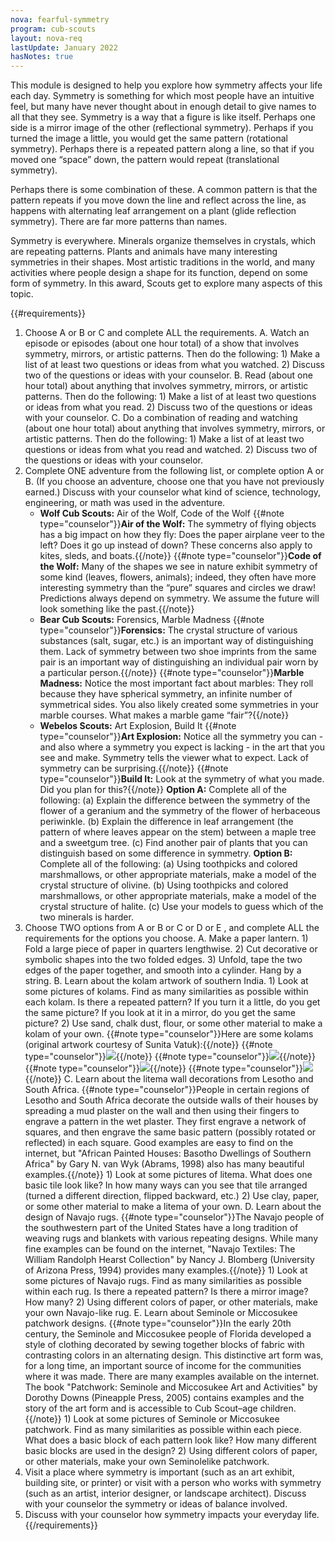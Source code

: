 ```yaml
---
nova: fearful-symmetry
program: cub-scouts
layout: nova-req
lastUpdate: January 2022
hasNotes: true
---
```


This module is designed to help you explore how symmetry affects your life each day. Symmetry is something for which most people have an intuitive feel, but many have never thought about in enough detail to give names to all that they see. Symmetry is a way that a figure is like itself. Perhaps one side is a mirror image of the other (reflectional symmetry). Perhaps if you turned the image a little, you would get the same pattern (rotational symmetry). Perhaps there is a repeated pattern along a line, so that if you moved one “space” down, the pattern would repeat (translational symmetry).

Perhaps there is some combination of these. A common pattern is that the pattern repeats if you move down the line and reflect across the line, as happens with alternating leaf arrangement on a plant (glide reflection symmetry). There are far more patterns than names.

Symmetry is everywhere. Minerals organize themselves in crystals, which are repeating patterns. Plants and animals have many interesting symmetries in their shapes. Most artistic traditions in the world, and many activities where people design a shape for its function, depend on some form of symmetry. In this award, Scouts get to explore many aspects of this topic.

{{#requirements}}
1. Choose A or B or C and complete ALL the requirements.
    A. Watch an episode or episodes (about one hour total) of a show that involves symmetry, mirrors, or artistic patterns. Then do the following:
        1) Make a list of at least two questions or ideas from what you watched.
        2) Discuss two of the questions or ideas with your counselor.
    B. Read (about one hour total) about anything that involves symmetry, mirrors, or artistic patterns. Then do the following:
        1) Make a list of at least two questions or ideas from what you read.
        2) Discuss two of the questions or ideas with your counselor.
    C. Do a combination of reading and watching (about one hour total) about anything that involves symmetry, mirrors, or artistic patterns. Then do the following:
        1) Make a list of at least two questions or ideas from what you read and watched.
        2) Discuss two of the questions or ideas with your counselor.
2. Complete ONE adventure from the following list, or complete option A or B. (If you choose an adventure, choose one that you have not previously earned.) Discuss with your counselor what kind of science, technology, engineering, or math was used in the adventure.
    * **Wolf Cub Scouts:** Air of the Wolf, Code of the Wolf
        {{#note type="counselor"}}**Air of the Wolf:** The symmetry of flying objects has a big impact on how they fly: Does the paper airplane veer to the left? Does it go up instead of down? These concerns also apply to kites, sleds, and boats.{{/note}}
        {{#note type="counselor"}}**Code of the Wolf:** Many of the shapes we see in nature exhibit symmetry of some kind (leaves, flowers, animals); indeed, they often have more interesting symmetry than the “pure” squares and circles we draw!  Predictions always depend on symmetry. We assume the future will look something like the past.{{/note}}
    * **Bear Cub Scouts:** Forensics, Marble Madness
        {{#note type="counselor"}}**Forensics:** The crystal structure of various substances (salt, sugar, etc.) is an important way of distinguishing them. Lack of symmetry between two shoe imprints from the same pair is an important way of distinguishing an individual pair worn by a particular person.{{/note}}
        {{#note type="counselor"}}**Marble Madness:** Notice the most important fact about marbles: They roll because they have spherical symmetry, an infinite number of symmetrical sides. You also likely created some symmetries in your marble courses. What makes a marble game “fair”?{{/note}}
    * **Webelos Scouts:** Art Explosion, Build It
        {{#note type="counselor"}}**Art Explosion:** Notice all the symmetry you can - and also where a symmetry you expect is lacking - in the art that you see and make. Symmetry tells the viewer what to expect. Lack of symmetry can be surprising.{{/note}}
        {{#note type="counselor"}}**Build It:** Look at the symmetry of what you made. Did you plan for this?{{/note}}
    **Option A:** Complete all of the following:
        (a) Explain the difference between the symmetry of the flower of a geranium and the symmetry of the flower of herbaceous periwinkle.
        (b) Explain the difference in leaf arrangement (the pattern of where leaves appear on the stem) between a maple tree and a sweetgum tree.
        (c) Find another pair of plants that you can distinguish based on some difference in symmetry.
    **Option B:** Complete all of the following:
        (a) Using toothpicks and colored marshmallows, or other appropriate materials, make a model of the crystal structure of olivine.
        (b) Using toothpicks and colored marshmallows, or other appropriate materials, make a model of the crystal structure of halite.
        (c) Use your models to guess which of the two minerals is harder.
3. Choose TWO options from A or B or C or D or E , and complete ALL the requirements for the options you choose.
    A. Make a paper lantern.
        1) Fold a large piece of paper in quarters lengthwise.
        2) Cut decorative or symbolic shapes into the two folded edges.
        3) Unfold, tape the two edges of the paper together, and smooth into a cylinder. Hang by a string.
    B. Learn about the kolam artwork of southern India.
        1) Look at some pictures of kolams. Find as many similarities as possible within each kolam. Is there a repeated pattern? If you turn it a little, do you get the same picture? If you look at it in a mirror, do you get the same picture?
        2) Use sand, chalk dust, flour, or some other material to make a kolam of your own.
        {{#note type="counselor"}}Here are some kolams (original artwork courtesy of Sunita Vatuk):{{/note}}
        {{#note type="counselor"}}<img src="symmetry-1.png" class="W(100%) H(a)">{{/note}}
        {{#note type="counselor"}}<img src="symmetry-2.png" class="W(100%) H(a)">{{/note}}
        {{#note type="counselor"}}<img src="symmetry-3.png" class="W(100%) H(a)">{{/note}}
        {{#note type="counselor"}}<img src="symmetry-4.png" class="W(100%) H(a)">{{/note}}
    C. Learn about the litema wall decorations from Lesotho and South Africa.
        {{#note type="counselor"}}People in certain regions of Lesotho and South Africa decorate the outside walls of their houses by spreading a mud plaster on the wall and then using their fingers to engrave a pattern in the wet plaster. They first engrave a network of squares, and then engrave the same basic pattern (possibly rotated or reflected) in each square. Good examples are easy to find on the internet, but "African Painted Houses: Basotho Dwellings of Southern Africa" by Gary N. van Wyk (Abrams, 1998) also has many beautiful examples.{{/note}}
        1) Look at some pictures of litema. What does one basic tile look like? In how many ways can you see that tile arranged (turned a different direction, flipped backward, etc.)
        2) Use clay, paper, or some other material to make a litema of your own.
    D. Learn about the design of Navajo rugs.
        {{#note type="counselor"}}The Navajo people of the southwestern part of the United States have a long tradition of weaving rugs and blankets with various repeating designs. While many fine examples can be found on the internet, "Navajo Textiles: The William Randolph Hearst Collection" by Nancy J. Blomberg (University of Arizona Press, 1994) provides many examples.{{/note}}
        1) Look at some pictures of Navajo rugs. Find as many similarities as possible within each rug. Is there a repeated pattern? Is there a mirror image? How many?
        2) Using different colors of paper, or other materials, make your own Navajo-like rug.
    E. Learn about Seminole or Miccosukee patchwork designs.
        {{#note type="counselor"}}In the early 20th century, the Seminole and Miccosukee people of Florida developed a style of clothing decorated by sewing together blocks of fabric with contrasting colors in an alternating design. This distinctive art form was, for a long time, an important source of income for the communities where it was made. There are many examples available on the internet. The book "Patchwork: Seminole and Miccosukee Art and Activities" by Dorothy Downs (Pineapple Press, 2005) contains examples and the story of the art form and is accessible to Cub Scout–age children.{{/note}}
        1) Look at some pictures of Seminole or Miccosukee patchwork. Find as many similarities as possible within each piece. What does a basic block of each pattern look like? How many different basic blocks are used in the design?
        2) Using different colors of paper, or other materials, make your own Seminolelike patchwork.
4. Visit a place where symmetry is important (such as an art exhibit, building site, or printer) or visit with a person who works with symmetry (such as an artist, interior designer, or landscape architect). Discuss with your counselor the symmetry or ideas of balance involved.
5. Discuss with your counselor how symmetry impacts your everyday life.
{{/requirements}}
